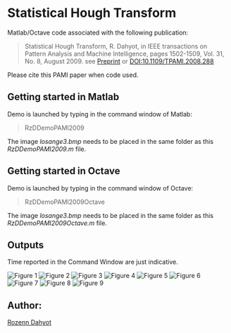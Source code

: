 # Statistical Hough Transform

Matlab/Octave code associated with the following publication: 

> Statistical Hough Transform, R. Dahyot, in IEEE transactions on Pattern Analysis and Machine Intelligence, pages 1502-1509, Vol. 31, No. 8, August 2009. 
see [Preprint](http://www.tara.tcd.ie/handle/2262/31106)  or [DOI:10.1109/TPAMI.2008.288](http://dx.doi.org/10.1109/TPAMI.2008.288)

Please cite this PAMI paper when code used.

## Getting started in Matlab

Demo is launched by typing in the command window of Matlab:

> RzDDemoPAMI2009 

The image *losange3.bmp* needs to be placed in the same folder as this *RzDDemoPAMI2009.m* file.

## Getting started in Octave

Demo is launched by typing in the command window of Octave:

> RzDDemoPAMI2009Octave 

The image *losange3.bmp* needs to be placed in the same folder as this *RzDDemoPAMI2009Octave.m* file.

## Outputs

Time reported in the Command Window are just indicative.

![Figure 1](/images/fig1.png)
![Figure 2](/images/fig2.png)
![Figure 3](/images/fig3.png)
![Figure 4](/images/fig4.png)
![Figure 5](/images/fig5.png)
![Figure 6](/images/fig6.png)
![Figure 7](/images/fig7.png)
![Figure 8](/images/fig8.png)
![Figure 9](/images/fig9.png)
## Author: 

[Rozenn Dahyot](https://www.scss.tcd.ie/Rozenn.Dahyot/)

